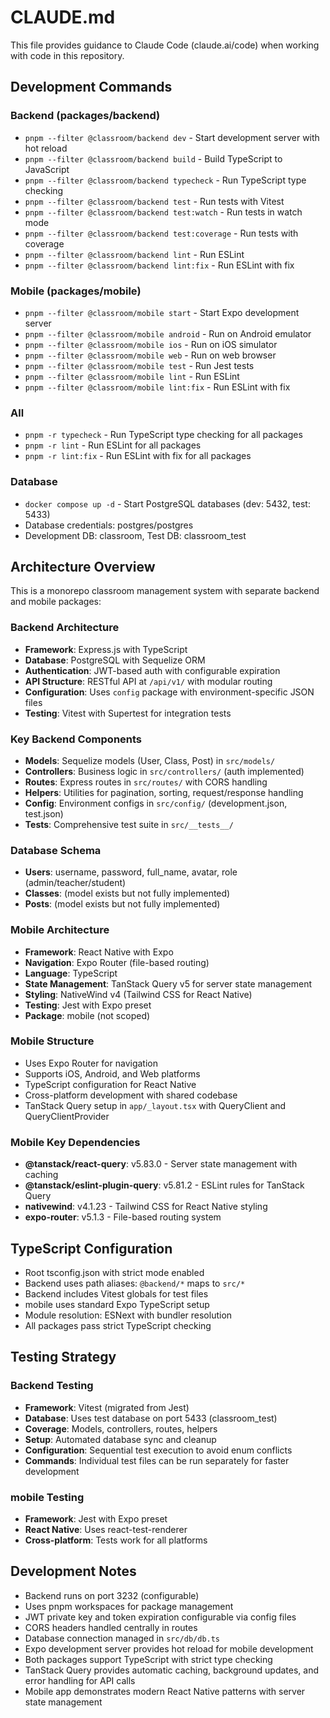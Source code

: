 # CLAUDE.md

This file provides guidance to Claude Code (claude.ai/code) when working with code in this repository.

## Development Commands

### Backend (packages/backend)

- `pnpm --filter @classroom/backend dev` - Start development server with hot reload
- `pnpm --filter @classroom/backend build` - Build TypeScript to JavaScript
- `pnpm --filter @classroom/backend typecheck` - Run TypeScript type checking
- `pnpm --filter @classroom/backend test` - Run tests with Vitest
- `pnpm --filter @classroom/backend test:watch` - Run tests in watch mode
- `pnpm --filter @classroom/backend test:coverage` - Run tests with coverage
- `pnpm --filter @classroom/backend lint` - Run ESLint
- `pnpm --filter @classroom/backend lint:fix` - Run ESLint with fix

### Mobile (packages/mobile)

- `pnpm --filter @classroom/mobile start` - Start Expo development server
- `pnpm --filter @classroom/mobile android` - Run on Android emulator
- `pnpm --filter @classroom/mobile ios` - Run on iOS simulator
- `pnpm --filter @classroom/mobile web` - Run on web browser
- `pnpm --filter @classroom/mobile test` - Run Jest tests
- `pnpm --filter @classroom/mobile lint` - Run ESLint
- `pnpm --filter @classroom/mobile lint:fix` - Run ESLint with fix

### All

- `pnpm -r typecheck` - Run TypeScript type checking for all packages
- `pnpm -r lint` - Run ESLint for all packages
- `pnpm -r lint:fix` - Run ESLint with fix for all packages

### Database

- `docker compose up -d` - Start PostgreSQL databases (dev: 5432, test: 5433)
- Database credentials: postgres/postgres
- Development DB: classroom, Test DB: classroom_test

## Architecture Overview

This is a monorepo classroom management system with separate backend and mobile packages:

### Backend Architecture

- **Framework**: Express.js with TypeScript
- **Database**: PostgreSQL with Sequelize ORM
- **Authentication**: JWT-based auth with configurable expiration
- **API Structure**: RESTful API at `/api/v1/` with modular routing
- **Configuration**: Uses `config` package with environment-specific JSON files
- **Testing**: Vitest with Supertest for integration tests

### Key Backend Components

- **Models**: Sequelize models (User, Class, Post) in `src/models/`
- **Controllers**: Business logic in `src/controllers/` (auth implemented)
- **Routes**: Express routes in `src/routes/` with CORS handling
- **Helpers**: Utilities for pagination, sorting, request/response handling
- **Config**: Environment configs in `src/config/` (development.json, test.json)
- **Tests**: Comprehensive test suite in `src/__tests__/`

### Database Schema

- **Users**: username, password, full_name, avatar, role (admin/teacher/student)
- **Classes**: (model exists but not fully implemented)
- **Posts**: (model exists but not fully implemented)

### Mobile Architecture

- **Framework**: React Native with Expo
- **Navigation**: Expo Router (file-based routing)
- **Language**: TypeScript
- **State Management**: TanStack Query v5 for server state management
- **Styling**: NativeWind v4 (Tailwind CSS for React Native)
- **Testing**: Jest with Expo preset
- **Package**: mobile (not scoped)

### Mobile Structure

- Uses Expo Router for navigation
- Supports iOS, Android, and Web platforms
- TypeScript configuration for React Native
- Cross-platform development with shared codebase
- TanStack Query setup in `app/_layout.tsx` with QueryClient and QueryClientProvider

### Mobile Key Dependencies

- **@tanstack/react-query**: v5.83.0 - Server state management with caching
- **@tanstack/eslint-plugin-query**: v5.81.2 - ESLint rules for TanStack Query
- **nativewind**: v4.1.23 - Tailwind CSS for React Native styling
- **expo-router**: v5.1.3 - File-based routing system

## TypeScript Configuration

- Root tsconfig.json with strict mode enabled
- Backend uses path aliases: `@backend/*` maps to `src/*`
- Backend includes Vitest globals for test files
- mobile uses standard Expo TypeScript setup
- Module resolution: ESNext with bundler resolution
- All packages pass strict TypeScript checking

## Testing Strategy

### Backend Testing

- **Framework**: Vitest (migrated from Jest)
- **Database**: Uses test database on port 5433 (classroom_test)
- **Coverage**: Models, controllers, routes, helpers
- **Setup**: Automated database sync and cleanup
- **Configuration**: Sequential test execution to avoid enum conflicts
- **Commands**: Individual test files can be run separately for faster development

### mobile Testing

- **Framework**: Jest with Expo preset
- **React Native**: Uses react-test-renderer
- **Cross-platform**: Tests work for all platforms

## Development Notes

- Backend runs on port 3232 (configurable)
- Uses pnpm workspaces for package management
- JWT private key and token expiration configurable via config files
- CORS headers handled centrally in routes
- Database connection managed in `src/db/db.ts`
- Expo development server provides hot reload for mobile development
- Both packages support TypeScript with strict type checking
- TanStack Query provides automatic caching, background updates, and error handling for API calls
- Mobile app demonstrates modern React Native patterns with server state management
